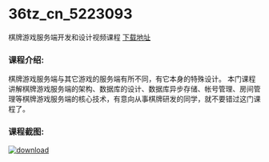 # 36tz_cn_5223093
棋牌游戏服务端开发和设计视频课程
[下载地址](http://www.36tz.cn/article/5223093 "下载地址")
### 课程介绍:
棋牌游戏服务端与其它游戏的服务端有所不同，有它本身的特殊设计。
本门课程讲解棋牌游戏服务端的架构、数据库的设计、数据库异步存储、帐号管理、房间管理等棋牌游戏服务端的核心技术，有意向从事棋牌研发的同学，就不要错过这门课程了。

### 课程截图:
[![download](http://36tz.cn/muke_img/2022_03_2-8.png "下载地址")](http://www.36tz.cn "下载地址")
